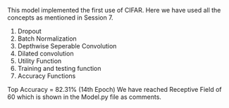 This model implemented the first use of CIFAR. Here we have used all the concepts as mentioned in Session 7.

1)	Dropout
2)	Batch Normalization
3)	Depthwise Seperable Convolution
4)	Dilated convolution
5)	Utility Function
6)	Training and testing function 
7)	Accuracy Functions

Top Accuracy = 82.31% (14th Epoch) 
We have reached Receptive Field of 60 which is shown in the Model.py file as comments.
